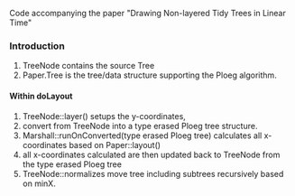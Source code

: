 Code accompanying the paper "Drawing Non-layered Tidy Trees in Linear Time"

### Introduction
1. TreeNode contains the source Tree
2. Paper.Tree is the tree/data structure supporting the Ploeg algorithm.

#### Within doLayout
1. TreeNode::layer() setups the y-coordinates, 
2. convert from TreeNode into a type erased Ploeg tree structure.
3. Marshall::runOnConverted(type erased Ploeg tree) calculates all x-coordinates based on Paper::layout()
4. all x-coordinates calculated are then updated back to TreeNode from the type erased Ploeg tree
5. TreeNode::normalizes move tree including subtrees recursively based on minX.
